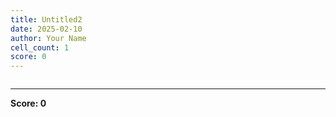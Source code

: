 ```yaml
---
title: Untitled2
date: 2025-02-10
author: Your Name
cell_count: 1
score: 0
---
```


```python

```


---
**Score: 0**